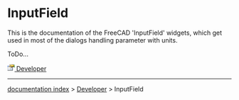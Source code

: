 # InputField
This is the documentation of the FreeCAD \'InputField\' widgets, which get used in most of the dialogs handling parameter with units.

ToDo\...

 

[<img src="images/Property.png" style="width:16px"> Developer](Category_Developer.md)

---
[documentation index](../README.md) > [Developer](Category_Developer.md) > InputField
